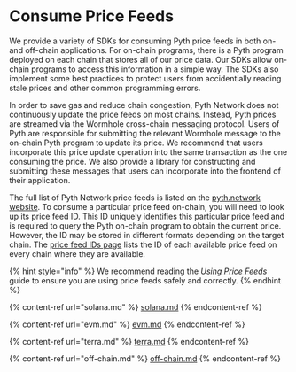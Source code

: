 # Consume Price Feeds

We provide a variety of SDKs for consuming Pyth price feeds in both on- and off-chain applications.
For on-chain programs, there is a Pyth program deployed on each chain that stores all of our price data.
Our SDKs allow on-chain programs to access this information in a simple way.
The SDKs also implement some best practices to protect users from accidentially reading stale prices and other common programming errors.

In order to save gas and reduce chain congestion, Pyth Network does not continuously update the price feeds on most chains.
Instead, Pyth prices are streamed via the Wormhole cross-chain messaging protocol.
Users of Pyth are responsible for submitting the relevant Wormhole message to the on-chain Pyth program to update its price.
We recommend that users incorporate this price update operation into the same transaction as the one consuming the price.
We also provide a library for constructing and submitting these messages that users can incorporate into the frontend of their application.

The full list of Pyth Network price feeds is listed on the [pyth.network website](https://pyth.network/markets/).
To consume a particular price feed on-chain, you will need to look up its price feed ID.
This ID uniquely identifies this particular price feed and is required to query the Pyth on-chain program to obtain the current price.
However, the ID may be stored in different formats depending on the target chain.
The [price feed IDs page](https://pyth.network/developers/price-feed-ids) lists the ID of each available price feed on every chain where they are available.

{% hint style="info" %}
We recommend reading the [_Using Price Feeds_](best-practices.md) guide to ensure you are using price feeds safely and correctly.
{% endhint %}

{% content-ref url="solana.md" %}
[solana.md](solana.md)
{% endcontent-ref %}

{% content-ref url="evm.md" %}
[evm.md](evm.md)
{% endcontent-ref %}

{% content-ref url="terra.md" %}
[terra.md](terra.md)
{% endcontent-ref %}

{% content-ref url="off-chain.md" %}
[off-chain.md](off-chain.md)
{% endcontent-ref %}
